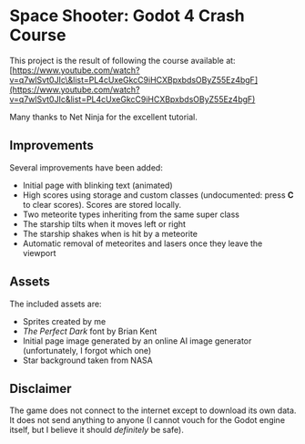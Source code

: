 # Space Shooter: Godot 4 Crash Course

This project is the result of following the course available at:
[https://www.youtube.com/watch?v=q7wlSvt0JIc\&list=PL4cUxeGkcC9iHCXBpxbdsOByZ55Ez4bgF](https://www.youtube.com/watch?v=q7wlSvt0JIc&list=PL4cUxeGkcC9iHCXBpxbdsOByZ55Ez4bgF)

Many thanks to Net Ninja for the excellent tutorial.

## Improvements

Several improvements have been added:

* Initial page with blinking text (animated)
* High scores using storage and custom classes (undocumented: press **C** to clear scores). Scores are stored locally.
* Two meteorite types inheriting from the same super class
* The starship tilts when it moves left or right
* The starship shakes when is hit by a meteorite
* Automatic removal of meteorites and lasers once they leave the viewport

## Assets

The included assets are:

* Sprites created by me
* *The Perfect Dark* font by Brian Kent
* Initial page image generated by an online AI image generator (unfortunately, I forgot which one)
* Star background taken from NASA

## Disclaimer

The game does not connect to the internet except to download its own data. It does not send anything to anyone (I cannot vouch for the Godot engine itself, but I believe it should *definitely* be safe).
